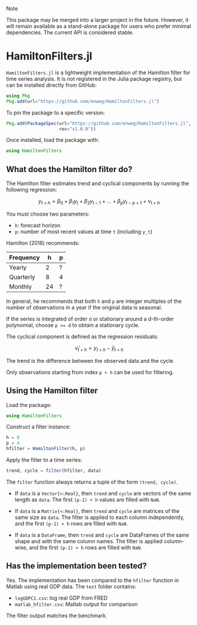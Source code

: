 > [!NOTE]
> This package may be merged into a larger project in the future.
> However, it will remain available as a stand-alone package for users
> who prefer minimal dependencies. The current API is considered stable.

# HamiltonFilters.jl

`HamiltonFilters.jl` is a lightweight implementation of the Hamilton
filter for time series analysis. It is not registered in the Julia
package registry, but can be installed directly from GitHub:

```julia
using Pkg
Pkg.add(url="https://github.com/enweg/HamiltonFilters.jl")
```

To pin the package to a specific version:

```julia
Pkg.add(PackageSpec(url="https://github.com/enweg/HamiltonFilters.jl",
                    rev="v1.0.0"))
```

Once installed, load the package with:

```julia
using HamiltonFilters
```

## What does the Hamilton filter do?

The Hamilton filter estimates trend and cyclical components by running
the following regression:

$$
y_{t+h} = \beta_0 + \beta_1 y_t + \beta_2 y_{t-1} + \dots + \beta_p y_{t-p+1} + \nu_{t+h}
$$

You must choose two parameters:
- `h`: forecast horizon
- `p`: number of most recent values at time `t` (including `y_t`)

Hamilton (2018) recommends:

| Frequency | h | p |
|-----------|---|---|
| Yearly    | 2 | ? |
| Quarterly | 8 | 4 |
| Monthly   | 24| ? |

In general, he recommends that both `h` and `p` are integer multiples
of the number of observations in a year if the original data is 
seasonal.

If the series is integrated of order `d` or stationary around a
d-th-order polynomial, choose `p >= d` to obtain a stationary cycle.

The cyclical component is defined as the regression residuals:

$$
\hat\nu_{t+h} = y_{t+h} - \hat y_{t+h}
$$

The trend is the difference between the observed data and the cycle.

Only observations starting from index `p + h` can be used for filtering.

## Using the Hamilton filter

Load the package:

```julia
using HamiltonFilters
```

Construct a filter instance:

```julia
h = 8
p = 4
hfilter = HamiltonFilter(h, p)
```

Apply the filter to a time series:

```julia
trend, cycle = filter(hfilter, data)
```

The `filter` function always returns a tuple of the form `(trend, cycle)`.

- If `data` is a `Vector{<:Real}`, then `trend` and `cycle` are vectors
  of the same length as `data`. The first `(p-1) + h` values are filled
  with `NaN`.

- If `data` is a `Matrix{<:Real}`, then `trend` and `cycle` are matrices
  of the same size as `data`. The filter is applied to each column
  independently, and the first `(p-1) + h` rows are filled with `NaN`.

- If `data` is a `DataFrame`, then `trend` and `cycle` are DataFrames of
  the same shape and with the same column names. The filter is applied
  column-wise, and the first `(p-1) + h` rows are filled with `NaN`.

## Has the implementation been tested?

Yes. The implementation has been compared to the `hfilter` function in
Matlab using real GDP data. The `test` folder contains:

- `logGDPC1.csv`: log real GDP from FRED
- `matlab_hfilter.csv`: Matlab output for comparison

The filter output matches the benchmark.
